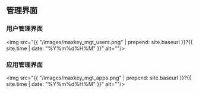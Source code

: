 <h2>管理界面</h2>

<h3>用户管理界面</h3>

<img src="{{ "/images/maxkey_mgt_users.png" | prepend: site.baseurl }}?{{ site.time | date: "%Y%m%d%H%M" }}"  alt=""/>

<h3>应用管理界面</h3>

<img src="{{ "/images/maxkey_mgt_apps.png" | prepend: site.baseurl }}?{{ site.time | date: "%Y%m%d%H%M" }}"  alt=""/>